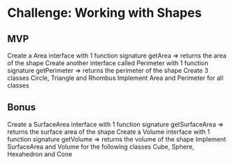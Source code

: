 # Challenge: Working with Shapes

## MVP

Create a Area interface with 1 function signature
getArea => returns the area of the shape
Create another interface called Perimeter with 1 function signature
getPerimeter => returns the perimeter of the shape
Create 3 classes Circle, Triangle and Rhombus
Implement Area and Perimeter for all classes

## Bonus

Create a SurfaceArea interface with 1 function signature
getSurfaceArea => returns the surface area of the shape
Create a Volume interface with 1 function signature
getVolume => returns the volume of the shape
Implement SurfaceArea and Volume for the following classes
Cube, Sphere, Hexahedron and Cone

